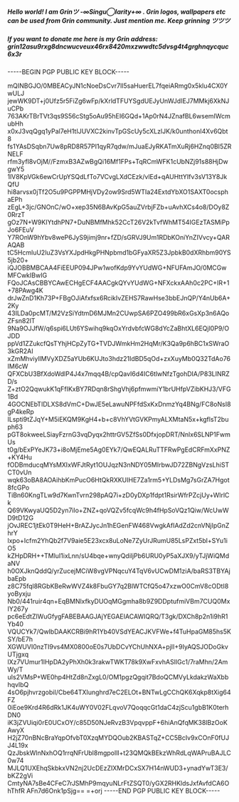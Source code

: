 ##### Hello world! I am Grinツ -∞Singu◯larity+∞ . Grin logos, wallpapers etc can be used from Grin community. Just mention me. Keep grinning ツツツ 
##### If you want to donate me here is my Grin address: grin12asu9rxg8dncwucveux46rx8420mxzwwdtc5dvsg4t4grghnqycquc6x3r



-----BEGIN PGP PUBLIC KEY BLOCK-----

mQINBGJO/0MBEACyJN1cNoeDsCvr7lI5saHuerEL7fqeiARmg0x5klu4CX0YwULJ
jewWK9DT+j0Ufz5r5FiZg6wFp/kXrldTFUYSgdUEJyUnWJdIEJ7MMkj6XkNJuCPb
763AKrTBrTVt3qs9S56cStg5oAu95hEI6GQd+1Ap0rN4JZnafBL6wsemIWcmubHh
x0xJ3vqQgq1yPal7eH1tIJUVXC2kinvTpGScUy5cXLzlJK/k0unthonI4Xv6Qbt8
fs1YAsDSqbn7Uw8pRD8R57PI1qyR7qdw/mJuaEJyRKATmXuRj6HZnq0BI5ZRNELF
rfm3yfI8vOjM//FzmxB3AZwBgQi16Mf1FPs+TqRCmWFK1cUbNZj91s88HjDwgwY5
1lV8KpVGk6ewCrUpYSQdLfTo7VCvgLXdCEzk/vlEd+qAUHttYIfv3sV13Y8JkQfU
hi8arvsx0jTf2O5u9PGPPMHjVDy2ow9Srd5WTIa24ExtdYbXO1SAXT0ocsphaEPh
zEgL+3jc/GNOnC/wO+xep35N6BAvKpG5auZVrbjFZb+uAvhXCs4o8/DOy8Z0RrzT
gOz7N+W9KIYtdhPN7+DuNBMfMhk52CcT26V2kTvfWhMT54IGEzTASMiPpJo6FEuV
Y7ROnW9hYbv8weP6JyS9jimj9nr+fZD/sGRVJ9Um1RDbKOniYnZIVvcy+QARAQAB
tC5HcmluU2luZ3VsYXJpdHkgPHNpbmd1bGFyaXR5Z3JpbkB0dXRhbm90YS5jb20+
iQJOBBMBCAA4FiEEUP094JPw1wofKdp9YvYUdWG+NFUFAmJO/0MCGwMFCwkIBwIG
FQoJCAsCBBYCAwECHgECF4AACgkQYvYUdWG+NFXckxAAh0c2PC+IR+1+78PAwg4K
drJwZnD1Kh73P+FBgOJiAfxfsx6RcikIvZEHS7RawHse3bbEJnQP/Y4nUb6A+2Ky
43ILDa0pcMT/M2VzSiYdtmD6MJMn2CUwpSA6PZO499bR6xGsXp3n6AQoZFsn82lT
9Na9OJJfW/q6spi6LUt6YSwihq9kqOxYrdvbfcWG8dYcZaBhtXL6EQjl0P9/OJDD
ppVd1ZZukcfQsTYhjHCpZyTG+TVDJWmkHm2HqMr/K3Qa9p6hBC1xSWraO3kGR2AI
xZmMhviyllMVyXDZ5aYUb6KUJto3hdz21IdBD5qOd+zxXuyMb0Q32TdAo76IM6cW
QFXCbU3BfXdoWdlP4J4x7mqq4B/cpQavI6d4IC6tlwNfzTgohDIA/P83LINRZD/s
Z+ztO2QqwukK1qFfIKxBY7RDqn8rShgVhj6pfmwmiY1brUHfpVZibKHJ3/VFG1Bd
4GOCNEbTIDLXS8dVmC+DwJE5eLawuNPFfdSxKxDnmzYq4BNg/FC8oNsI8gP4keRp
ILspti9tZJqY+M5iEKQM9KgH4+b+c8VhYVtGVKPmyALXMtaN5x+kgflsT2buph63
pGT8okweeLSiayFzrnG3vqDyqx2httrGV5ZfSs0DfxjopDRT/Nnlx6SLNP1FwmUs
t0g/bExPYeJK73+i8oMjEme5Ag0EYk7/QwEQALRuTTFRwPgEdCRFmXxPNZ+KY4Hu
fODBmducqMYsMXIxWFJtRyt1OUJqzN3nNDY05MIrbwJD72ZBNgVzsLhiSTCT0vUn
wqk63oBA8AOAihbKmPucO6HtQkRXKUIHE7Za1rm5+YLDsMg7sGrZA7Hgot8fcGPo
TiBn60KngTLw9d7KwnTvrn298pAQ7i+zD0yDXp1fdpt1RsirWfrPZcjUy+WlrlCk
Q69VKwyaUQ5D2yn7ilo+ZNZ+qoVQZv5fcqWc9h4fHpSoVQz1Qiw/WcUwWD9tD12G
jOvJREC1jtEk0T9HeH+BrAZJycJn1hEGenFW468VwgkAfIAdZd2cnVNjIpGnZhrY
lxpo+Icfm2YhQb2f7V9aie5E23xcx8uLoNe7ZyUrJRumU85LsPZxt5bl+SYu1iO5
kZHpDRH++TMluI1ixLnn/sU4bqe+wnyQdiljPb6URU0yP5aXJX9/yTJjWiQMdaNV
h0OXJknQddQ/yrZucejMCiW8vgVPNqcuY4TqV6vUCwDM1ziA/baRS3TBYAjbaEpb
z8C75fql8RGbKBeRwWVZ4k8FbuGY7q2BlWTCfQ5o47xzwO0CmV8cODtI8yoByxju
Nb0/441ruir4qn+EqBMNlxfkyDUOqMGgmha8b9Z9DDptufmiVBm7CUQ0MxIY267y
pc6eEdtZlWuGfygFABEBAAGJAjYEGAEIACAWIQRQ/T3gk/DXCh8p2n1i9hR1Yb40
VQUCYk7/QwIbDAAKCRBi9hR1Yb40VSdYEACJKVFWe+f4TuHpaGM85hs5KSY/bE7h
XGWUVI0nzTI9vs4MX0800oE0s7UbDCvYChUhNXA+pjlI+9IyAQSJODoGkvUTjgxq
lXz7VUmur1IHpDA2yPhXh0k3rakwTWKT78k9XwFxvhASlIGc1/7raMhn/2AmWy/T
uIs2VMsP+WE0hp4HtZd8nZxgL0/OM1pgzQgqit7BdoQCMVyLkdakzWaXbbhqvlbQ
4sO6pjhvrzgobiI/Cbe64TXIunghrd7eC2ELOt+BNTwLgCChQK6Xqkp8tXig64FZ
0iEoe9Krd4R6dRk1JK4uWY0V02FLqvoV7QoqqcGt1daC4zjScu1gbB1K0terhDN0
iK3jZVUiqi0rE0UCxOY/c85D50NJeRvzB3VpqvppF+6hiAnQfqMK38lBzOoKAwyX
H2jZ70nBNcBraYqpOfvbT0XzqMYDQOub2KBASTqZ+CC5BcIv9xCOnF0fUJJ4L19x
QzJbskWlnNxhOQ1rrqNFrUbl8mgpollI+t23QMQkBEkzWhRdLqWAPruBAJLC0w74
MJLQ1UXEhqSkbkxVN2nj2UcDEzZIXMrDCxSX7H14nWUD3+ynadYwT3E3/bKZ2gVi
CmtyNA7sBe4CFeC7rJSMhP9mqyuNLrFtZSQT0/yGX2RHKldsJxfAvfdCA6OhThfR
AFn7d6Onk1pSjg==
=+orj
-----END PGP PUBLIC KEY BLOCK-----
